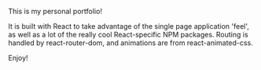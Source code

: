 This is my personal portfolio! 

It is built with React to take advantage of the single page application 'feel', as well as 
a lot of the really cool React-specific NPM packages. Routing is handled by react-router-dom, and
animations are from react-animated-css.

Enjoy! 